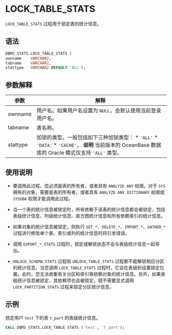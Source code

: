 LOCK_TABLE_STATS 
=====================================

`LOCK_TABLE_STATS` 过程用于锁定表的统计信息。

语法 
-----------------------

```sql
DBMS_STATS.LOCK_TABLE_STATS (
ownname    VARCHAR2,
tabname    VARCHAR2,
stattype   VARCHAR2 DEFAULT 'ALL');
```



参数解释 
-------------------------



|    参数    |                                                                                                                                   解释                                                                                                                                   |
|----------|------------------------------------------------------------------------------------------------------------------------------------------------------------------------------------------------------------------------------------------------------------------------|
| ownname  | 用户名。如果用户名设置为 `NULL`，会默认使用当前登录用户名。                                                                                                                                                                                                                                      |
| tabname  | 表名称。                                                                                                                                                                                                                                                                   |
| stattype | 加锁的类型。一般包括如下三种加锁类型： * `'ALL'`   * `'DATA'`   * `'CACHE'`，    **说明**  当前版本的 OceanBase 数据库的 Oracle 模式仅支持 `'ALL'` 类型。 |



使用说明 
-------------------------

* 要调用此过程，您必须是表的所有者，或者具有 `ANALYZE ANY` 权限。对于 `SYS` 拥有的对象，需要是表的所有者，或者具有 `ANALYZE ANY DICTIONARY` 权限或 `SYSDBA` 权限才能调用此过程。

  

* 当一个表的统计信息被锁定时，所有依赖于该表的统计信息都会被锁定，包括表级统计信息、列级统计信息、直方图统计信息和所有依赖索引的统计信息。

  

* 如果对象的统计信息被锁定，则执行 `SET_*`、`DELETE_*`、`IMPORT_*`、`GATHER_*` 过程进行修改单个表、索引或列的统计信息时将引发错误。

  

* 调用 `EXPORT_*_STATS` 过程时，锁定或解锁状态不会与表级统计信息一起导出。

  

* `UNLOCK_SCHEMA_STATS` 过程和 `UNLOCK_TABLE_STATS` 过程都不能解锁相应分区的统计信息。当您调用 `LOCK_TABLE_STATS` 过程时，它会在表级别设置锁定位置。此时，您无法收集有关分区和索引等依赖对象的统计信息。另外，如果表级统计信息被锁定，其依赖项也会被锁定，就不需要显式调用 `LOCK_PARTITION_STATS` 过程来锁定分区统计信息。

  




示例 
-----------------------

锁定用户 `test` 下的表 `t_part` 的表级统计信息。

```sql
CALL DBMS_STATS.LOCK_TABLE_STATS ('test', 't_part');
```


